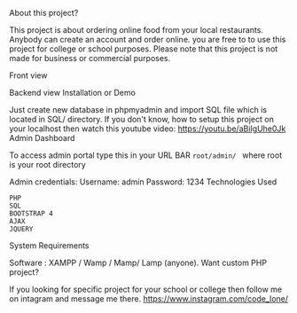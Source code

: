 About this project?

This project is about ordering online food from your local restaurants. Anybody can create an account and order online. you are free to to use this project for college or school purposes. Please note that this project is not made for business or commercial purposes.

Front view

Backend view
Installation or Demo

Just create new database in phpmyadmin and import SQL file which is located in SQL/ directory. If you don't know, how to setup this project on your localhost then watch this youtube video: https://youtu.be/aBiIgUhe0Jk
Admin Dashboard

To access admin portal type this in your URL BAR `root/admin/ ` where root is your root directory

Admin credentials: Username: admin Password: 1234
Technologies Used

    PHP
    SQL
    BOOTSTRAP 4
    AJAX
    JQUERY

System Requirements

Software : XAMPP / Wamp / Mamp/ Lamp (anyone).
Want custom PHP project?

If you looking for specific project for your school or college then follow me on intagram and message me there. https://www.instagram.com/code_lone/
